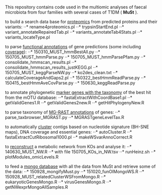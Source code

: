 This repository contains code used in the multiomic analyses of faecal microbiota from four families with several cases of T1DM ( __MuSt__ ).

to build a search data base for [proteomics](proteomics-data-base.md) from predicted proteins and their variants:
⋅⋅* rename4proteomics.pl
⋅⋅* trypsinStartEnd.pl
⋅⋅* variant_annotateRepairedTab.pl
⋅⋅* variants_annotateTab4Stats.pl
⋅⋅* variants_locateType.pl

to parse [functional annotations](functional-annotations.md) of gene predictions (some including [coverage](calculating-coverage.md)):
⋅⋅* 150310_MUST_hmmBestAll.py
⋅⋅* 150705_MUST_hmmParse.py
⋅⋅* 150705_MUST_hmmParsePfam.py
⋅⋅* consolidate_hmmscan_results.pl
⋅⋅* consolidate_hmmscan_results_justKEGG.pl
⋅⋅* 150705_MUST_keggParseNW.py
⋅⋅* ko2des_clean.txt
⋅⋅* calculateCoverageAndGaps2.pl
⋅⋅* 150322_bestHmmReadParse.py
⋅⋅* 150415_bestHmmAveCovParse.py
⋅⋅* 150630_keggReadParse.py

to annotate phylogenetic [marker genes with the taxonomy](annotate-phylogenetic-marker-genes.md) of the best hit from the mOTU database:
⋅⋅* fastaExtractWithCoordBase1.pl
⋅⋅* getValidGenes1.R
⋅⋅* getValidGenes2new.R
⋅⋅* getHitPhylogenyNew.R

to parse taxonomy of [MG-RAST annotations](taxonomic-MG-RAST-annotations.md) of genes:
⋅⋅* parse_taxbrowser_MGRAST.py
⋅⋅* MGRASTgeneLevelTax.R

to automatically [cluster](automatic-clustering.md) contigs based on nucleotide signature (BH-SNE maps), DNA coverage and essential genes:
⋅⋅* autoCluster.R
⋅⋅* fastaExtractCutRibosomal1000.pl
⋅⋅* makeWSvarAnnoCorrect.R

to [reconstruct](reconstructed-KO-network.md) a metabolic network from KOs and analyse it:
⋅⋅* 140630_MUST_NW.R
⋅⋅* with file 150705_KOs_in_NW.tsv
⋅⋅* runHeinz.sh
⋅⋅* plotModules_omicLevels.R

to feed a [mongo database](mongo-database.md) with all the data from MuSt and retrieve some of the data:
⋅⋅* 150928_mongifyMust.py
⋅⋅* 151020_funOIMongoWS.R
⋅⋅* 150928_MUST_relatedClusterWSFromMongo.R
⋅⋅* eukaryoticGenesMongo.R
⋅⋅* virusGenesMongo.R
⋅⋅* getNWexprMongoAllSamples.R

